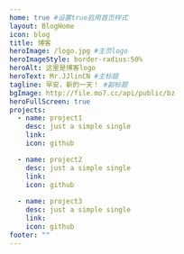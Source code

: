 ```yaml
---
home: true #设置true启用首页样式
layout: BlogHome
icon: blog
title: 博客
heroImage: /logo.jpg #主页logo
heroImageStyle: border-radius:50%
heroAlt: 这里是博客logo
heroText: Mr.JJlinCN #主标题
tagline: 早安，新的一天！ #副标题
bgImage: http://file.mo7.cc/api/public/bz
heroFullScreen: true
projects: 
  - name: project1
    desc: just a simple single
    link: 
    icon: github

  - name: project2
    desc: just a simple single
    link: 
    icon: github
    
  - name: project3
    desc: just a simple single
    link: 
    icon: github
footer: ""
---
```


